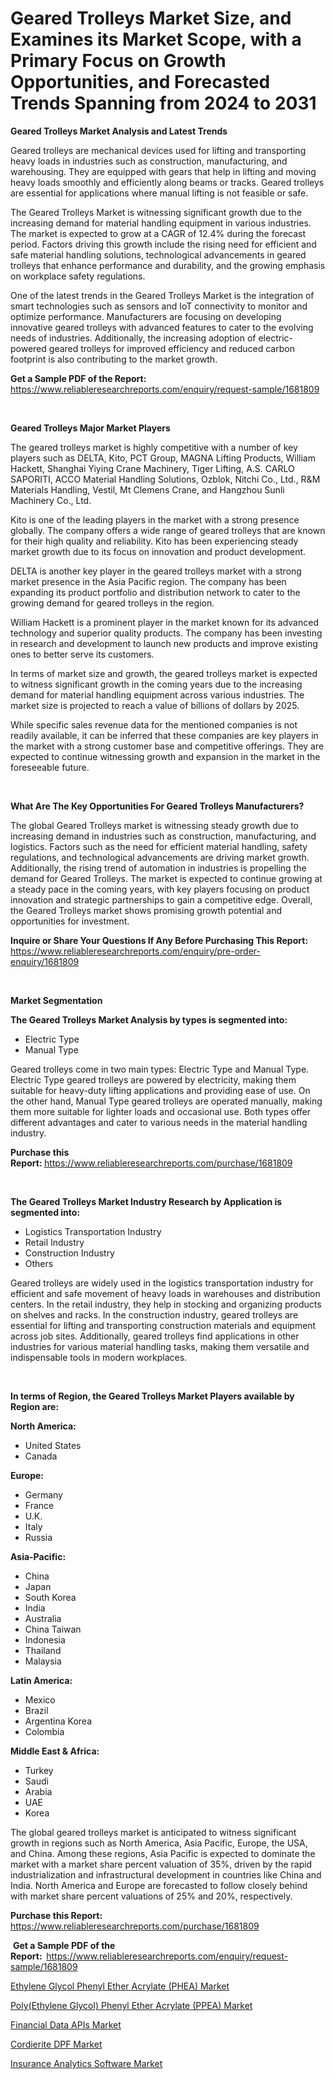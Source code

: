 <p><h1>Geared Trolleys Market Size, and Examines its Market Scope, with a Primary Focus on Growth Opportunities, and Forecasted Trends Spanning from 2024 to 2031</h1></p><p><strong>Geared Trolleys Market Analysis and Latest Trends</strong></p>
<p><p>Geared trolleys are mechanical devices used for lifting and transporting heavy loads in industries such as construction, manufacturing, and warehousing. They are equipped with gears that help in lifting and moving heavy loads smoothly and efficiently along beams or tracks. Geared trolleys are essential for applications where manual lifting is not feasible or safe.</p><p>The Geared Trolleys Market is witnessing significant growth due to the increasing demand for material handling equipment in various industries. The market is expected to grow at a CAGR of 12.4% during the forecast period. Factors driving this growth include the rising need for efficient and safe material handling solutions, technological advancements in geared trolleys that enhance performance and durability, and the growing emphasis on workplace safety regulations.</p><p>One of the latest trends in the Geared Trolleys Market is the integration of smart technologies such as sensors and IoT connectivity to monitor and optimize performance. Manufacturers are focusing on developing innovative geared trolleys with advanced features to cater to the evolving needs of industries. Additionally, the increasing adoption of electric-powered geared trolleys for improved efficiency and reduced carbon footprint is also contributing to the market growth.</p></p>
<p><strong>Get a Sample PDF of the Report:&nbsp;</strong> <a href="https://www.reliableresearchreports.com/enquiry/request-sample/1681809">https://www.reliableresearchreports.com/enquiry/request-sample/1681809</a></p>
<p>&nbsp;</p>
<p><strong>Geared Trolleys Major Market Players</strong></p>
<p><p>The geared trolleys market is highly competitive with a number of key players such as DELTA, Kito, PCT Group, MAGNA Lifting Products, William Hackett, Shanghai Yiying Crane Machinery, Tiger Lifting, A.S. CARLO SAPORITI, ACCO Material Handling Solutions, Ozblok, Nitchi Co., Ltd., R&M Materials Handling, Vestil, Mt Clemens Crane, and Hangzhou Sunli Machinery Co., Ltd.</p><p>Kito is one of the leading players in the market with a strong presence globally. The company offers a wide range of geared trolleys that are known for their high quality and reliability. Kito has been experiencing steady market growth due to its focus on innovation and product development.</p><p>DELTA is another key player in the geared trolleys market with a strong market presence in the Asia Pacific region. The company has been expanding its product portfolio and distribution network to cater to the growing demand for geared trolleys in the region.</p><p>William Hackett is a prominent player in the market known for its advanced technology and superior quality products. The company has been investing in research and development to launch new products and improve existing ones to better serve its customers.</p><p>In terms of market size and growth, the geared trolleys market is expected to witness significant growth in the coming years due to the increasing demand for material handling equipment across various industries. The market size is projected to reach a value of billions of dollars by 2025.</p><p>While specific sales revenue data for the mentioned companies is not readily available, it can be inferred that these companies are key players in the market with a strong customer base and competitive offerings. They are expected to continue witnessing growth and expansion in the market in the foreseeable future.</p></p>
<p>&nbsp;</p>
<p><strong>What Are The Key Opportunities For Geared Trolleys Manufacturers?</strong></p>
<p><p>The global Geared Trolleys market is witnessing steady growth due to increasing demand in industries such as construction, manufacturing, and logistics. Factors such as the need for efficient material handling, safety regulations, and technological advancements are driving market growth. Additionally, the rising trend of automation in industries is propelling the demand for Geared Trolleys. The market is expected to continue growing at a steady pace in the coming years, with key players focusing on product innovation and strategic partnerships to gain a competitive edge. Overall, the Geared Trolleys market shows promising growth potential and opportunities for investment.</p></p>
<p><strong>Inquire or Share Your Questions If Any Before Purchasing This Report:</strong> <a href="https://www.reliableresearchreports.com/enquiry/pre-order-enquiry/1681809">https://www.reliableresearchreports.com/enquiry/pre-order-enquiry/1681809</a></p>
<p>&nbsp;</p>
<p><strong>Market Segmentation</strong></p>
<p><strong>The Geared Trolleys Market Analysis by types is segmented into:</strong></p>
<p><ul><li>Electric Type</li><li>Manual Type</li></ul></p>
<p><p>Geared trolleys come in two main types: Electric Type and Manual Type. Electric Type geared trolleys are powered by electricity, making them suitable for heavy-duty lifting applications and providing ease of use. On the other hand, Manual Type geared trolleys are operated manually, making them more suitable for lighter loads and occasional use. Both types offer different advantages and cater to various needs in the material handling industry.</p></p>
<p><strong>Purchase this Report:&nbsp;</strong><a href="https://www.reliableresearchreports.com/purchase/1681809">https://www.reliableresearchreports.com/purchase/1681809</a></p>
<p>&nbsp;</p>
<p><strong>The Geared Trolleys Market Industry Research by Application is segmented into:</strong></p>
<p><ul><li>Logistics Transportation Industry</li><li>Retail Industry</li><li>Construction Industry</li><li>Others</li></ul></p>
<p><p>Geared trolleys are widely used in the logistics transportation industry for efficient and safe movement of heavy loads in warehouses and distribution centers. In the retail industry, they help in stocking and organizing products on shelves and racks. In the construction industry, geared trolleys are essential for lifting and transporting construction materials and equipment across job sites. Additionally, geared trolleys find applications in other industries for various material handling tasks, making them versatile and indispensable tools in modern workplaces.</p></p>
<p>&nbsp;</p>
<p><strong>In terms of Region, the Geared Trolleys Market Players available by Region are:</strong></p>
<p>
    <p> <strong> North America: </strong>
        <ul>
            <li>United States</li>
            <li>Canada</li>
        </ul>
        </p> 
    <p> <strong> Europe: </strong>
        <ul>
            <li>Germany</li>
            <li>France</li>
            <li>U.K.</li>
            <li>Italy</li>
            <li>Russia</li>
        </ul>
        </p> 
    <p> <strong> Asia-Pacific: </strong>
        <ul>
            <li>China</li>
            <li>Japan</li>
            <li>South Korea</li>
            <li>India</li>
            <li>Australia</li>
            <li>China Taiwan</li>
            <li>Indonesia</li>
            <li>Thailand</li>
            <li>Malaysia</li>
        </ul>
        </p> 
    <p> <strong> Latin America: </strong>
        <ul>
            <li>Mexico</li>
            <li>Brazil</li>
            <li>Argentina Korea</li>
            <li>Colombia</li>
        </ul>
        </p> 
    <p> <strong> Middle East & Africa: </strong>
        <ul>
            <li>Turkey</li>
            <li>Saudi</li>
            <li>Arabia</li>
            <li>UAE</li>
            <li>Korea</li>
        </ul>
    </p>
    </p>
<p><p>The global geared trolleys market is anticipated to witness significant growth in regions such as North America, Asia Pacific, Europe, the USA, and China. Among these regions, Asia Pacific is expected to dominate the market with a market share percent valuation of 35%, driven by the rapid industrialization and infrastructural development in countries like China and India. North America and Europe are forecasted to follow closely behind with market share percent valuations of 25% and 20%, respectively.</p></p>
<p><strong>Purchase this Report: </strong><a href="https://www.reliableresearchreports.com/purchase/1681809">https://www.reliableresearchreports.com/purchase/1681809</a></p>
<p>&nbsp;<strong>Get a Sample PDF of the Report:&nbsp;&nbsp;</strong><a href="https://www.reliableresearchreports.com/enquiry/request-sample/1681809">https://www.reliableresearchreports.com/enquiry/request-sample/1681809</a></p>
<p><strong></strong></p>
<p><p><a href="https://issuu.com/reportprime-2/docs/ethylene-glycol-phenyl-ether-acrylate-phea-market-">Ethylene Glycol Phenyl Ether Acrylate (PHEA) Market</a></p><p><a href="https://issuu.com/reportprime-2/docs/polyethylene-glycol-phenyl-ether-acrylate-ppea-mar">Poly(Ethylene Glycol) Phenyl Ether Acrylate (PPEA) Market</a></p><p><a href="https://medium.com/@mekhirenner/decoding-financial-data-apis-market-metrics-market-share-trends-and-growth-patterns-8a2a0b1c74b1">Financial Data APIs Market</a></p><p><a href="https://github.com/GroverBarry/Market-Research-Report-List-3/blob/main/cordierite-dpf-market.md">Cordierite DPF Market</a></p><p><a href="https://medium.com/@mekhirenner/insurance-analytics-software-market-report-reveals-the-latest-trends-and-growth-opportunities-of-308c4818bc6d">Insurance Analytics Software Market</a></p></p>
